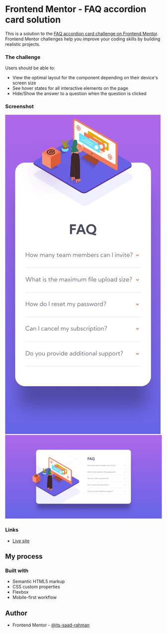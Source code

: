 # Frontend Mentor - FAQ accordion card solution

This is a solution to the [FAQ accordion card challenge on Frontend Mentor](https://www.frontendmentor.io/challenges/faq-accordion-card-XlyjD0Oam). Frontend Mentor challenges help you improve your coding skills by building realistic projects. 


### The challenge

Users should be able to:

- View the optimal layout for the component depending on their device's screen size
- See hover states for all interactive elements on the page
- Hide/Show the answer to a question when the question is clicked

### Screenshot
![Mobile](./screenshots/screenshot-mobile.png)
![Destop](./screenshots/screenshot-desktop.png)



### Links

- [Live site](https://your-live-site-url.com)

## My process

### Built with

- Semantic HTML5 markup
- CSS custom properties
- Flexbox
- Mobile-first workflow





## Author


- Frontend Mentor - [@its-saad-rahman](https://www.frontendmentor.io/profile/its-saad-rahman)






